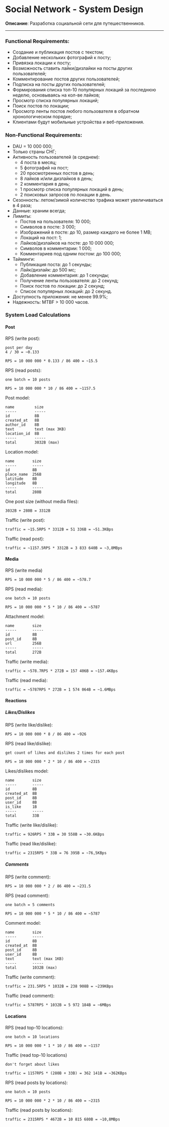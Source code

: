 # Social Network - System Design

**Описание**: Разработка социальной сети для путешественников.

---

### Functional Requirements:

- Создание и публикация постов с текстом;
- Добавление нескольких фотографий к посту;
- Привязка локации к посту;
- Возможность ставить лайки/дизлайки на посты других пользователей;
- Комментирование постов других пользователей;
- Подписка на посты других пользователей;
- Формирования списка топ-10 популярных локаций за последнюю неделю, основываясь на кол-ве лайков;
- Просмотр списка популярных локаций;
- Поиск постов по локации;
- Просмотр ленты постов любого пользователя в обратном хронологическом порядке;
- Клиентами будут мобильные устройства и веб-приложения.

### Non-Functional Requirements:

- DAU = 10 000 000;
- Только страны СНГ;
- Активность пользователей (в среднем):
    - 4 поста в месяц;
    - 5 фотографий на пост;
    - 20 просмотренных постов в день;
    - 8 лайков и/или дизлайков в день;
    - 2 комментария в день;
    - 1 просмотр списка популярных локаций в день;
    - 2 поисковых запросов по локации в день.
- Сезонность: летом/зимой количество трафика может увеличиваться в 4 раза;
- Данные: храним всегда;
- Лимиты:
    - Постов на пользователя: 10 000;
    - Символов в посте: 3 000;
    - Изображений в посте: до 10, размер каждого не более 1 MB;
    - Локаций на пост: 1;
    - Лайков/дизлайков на посте: до 10 000 000;
    - Символов в комментарии: 1 000;
    - Комментариев под одним постом: до 100 000;
- Тайминги:
    - Публикация поста: до 1 секунды;
    - Лайк/дизлайк: до 500 мс;
    - Добавление комментария: до 1 секунды;
    - Получение ленты пользователя: до 2 секунд;
    - Поиск постов по локации: до 2 секунд;
    - Список популярных локаций: до 2 секунд.
- Доступность приложения: не менее 99.9%;
- Надежность: MTBF > 10 000 часов.

### System Load Calculations

#### Post

RPS (write post):

```
post per day
4 / 30 = ~0.133

RPS = 10 000 000 * 0.133 / 86 400 = ~15.5
```

RPS (read posts):

```
one batch = 10 posts

RPS = 10 000 000 * 10 / 86 400 = ~1157.5
```

Post model:

```
name         size
-----        -----
id           8B
created_at   8B
author_id    8B
text         text (max 3KB)
location_id  8B
-----        -----
total        3032B (max)
```

Location model:

```
name        size
-----       -----
id          8B
place_name  256B
latitude    8B
longitude   8B
-----       -----
total       280B
```

One post size (without media files):

```
3032B + 280B = 3312B
```

Traffic (write post):

```
traffic = ~15.5RPS * 3312B = 51 336B = ~51.3KBps
```

Traffic (read post):

```
traffic = ~1157.5RPS * 3312B = 3 833 640B = ~3,8MBps
```

#### Media

RPS (write media)

```
RPS = 10 000 000 * 5 / 86 400 = ~578.7
```

RPS (read media):

```
one batch = 10 posts

RPS = 10 000 000 * 5 * 10 / 86 400 = ~5787
```

Attachment model:

```
name        size
-----       -----
id          8B
post_id     8B
url         256B
-----       -----
total       272B
```

Traffic (write media):

```
traffic = ~578.7RPS * 272B = 157 406B = ~157.4KBps
```

Traffic (read media):

```
traffic = ~5787RPS * 272B = 1 574 064B = ~1.6MBps
```

#### Reactions

##### Likes/Dislikes

RPS (write like/dislike):

```
RPS = 10 000 000 * 8 / 86 400 = ~926
```

RPS (read like/dislike):

```
get count of likes and dislikes 2 times for each post

RPS = 10 000 000 * 2 * 10 / 86 400 = ~2315
```

Likes/dislikes model:

```
name        size
-----       -----
id          8B
created_at  8B
post_id     8B
user_id     8B
is_like     1B
-----       -----
total       33B
```

Traffic (write like/dislike):

```
traffic = 926RPS * 33B = 30 558B = ~30.6KBps
```

Traffic (read like/dislike):

```
traffic = 2315RPS * 33B = 76 395B = ~76,5KBps
```

##### Comments

RPS (write comment):

```
RPS = 10 000 000 * 2 / 86 400 = ~231.5
```

RPS (read comment):

```
one batch = 5 comments

RPS = 10 000 000 * 5 * 10 / 86 400 = ~5787
```

Comment model:

```
name        size
-----       -----
id          8B
created_at  8B
post_id     8B
user_id     8B
text        text (max 1KB)
-----       -----
total       1032B (max)
```

Traffic (write comment):

```
traffic = 231.5RPS * 1032B = 238 908B = ~239KBps
```

Traffic (read comment):

```
traffic = 5787RPS * 1032B = 5 972 184B = ~6MBps
```

#### Locations

RPS (read top-10 locations):

```
one batch = 10 locations

RPS = 10 000 000 * 1 * 10 / 86 400 = ~1157
```

Traffic (read top-10 locations)

```
don't forget about likes

traffic = 1157RPS * (280B + 33B) = 362 141B = ~362KBps
```

RPS (read posts by locations):

```
one batch = 10 posts

RPS = 10 000 000 * 2 * 10 / 86 400 = ~2315
```

Traffic (read posts by locations):

```
traffic = 2315RPS * 4672B = 10 815 680B = ~10,8MBps
```
